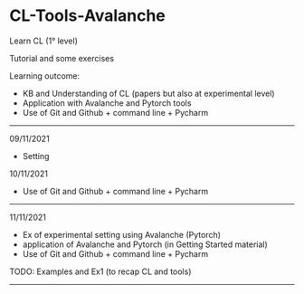 # CL-Tools-Avalanche
Learn CL (1° level)

Tutorial and some exercises

Learning outcome:

* KB and Understanding of CL (papers but also at experimental level)
* Application with Avalanche and Pytorch tools
* Use of Git and Github + command line + Pycharm

-------------------------------------------------------
09/11/2021
- Setting

10/11/2021
- Use of Git and Github + command line + Pycharm
 
-------------------------------------------------------
11/11/2021
- Ex of experimental setting using Avalanche (Pytorch)
- application of Avalanche and Pytorch (in Getting Started material)
- Use of Git and Github + command line + Pycharm

TODO: Examples and Ex1 (to recap CL and tools)

-------------------------------------------------------